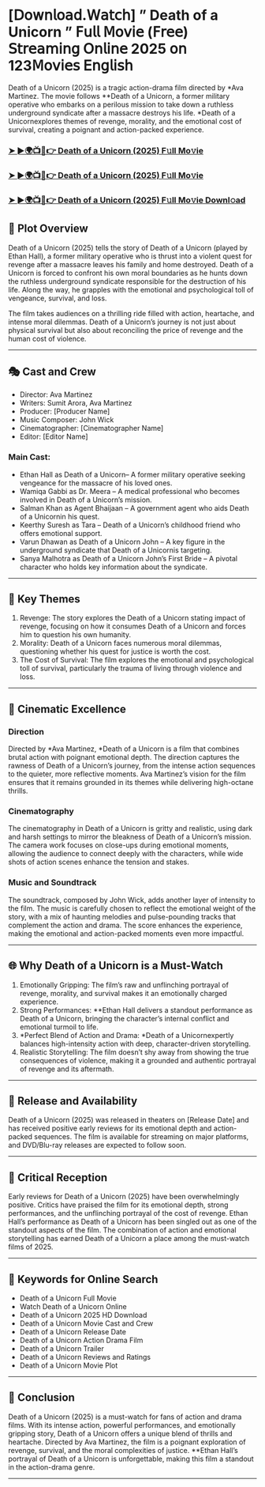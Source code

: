 # [𝖣𝗈𝗐𝗇𝗅𝗈𝖺𝖽.𝖶𝖺𝗍𝖼𝗁] ” Death of a Unicorn ” 𝖥𝗎𝗅𝗅 𝖬𝗈𝗏𝗂𝖾 (𝖥𝗋𝖾𝖾) 𝖲𝗍𝗋𝖾𝖺𝗆𝗂𝗇𝗀 𝖮𝗇𝗅𝗂𝗇𝖾 2025 𝗈𝗇 123𝖬𝗈𝗏𝗂𝖾𝗌 𝖤𝗇𝗀𝗅𝗂𝗌𝗁

Death of a Unicorn (2025) is a tragic action-drama film directed by *Ava Martinez. The movie follows **Death of a Unicorn, a former military operative who embarks on a perilous mission to take down a ruthless underground syndicate after a massacre destroys his life. *Death of a Unicornexplores themes of revenge, morality, and the emotional cost of survival, creating a poignant and action-packed experience.

### [➤ ►🌍📺📱👉   Death of a Unicorn (2025) F𝚞ll Mo𝚟ie](https://qimovies.com/en/movie/1153714/death-of-a-unicorn)

### [➤ ►🌍📺📱👉   Death of a Unicorn (2025) F𝚞ll Mo𝚟ie](https://qimovies.com/en/movie/1153714/death-of-a-unicorn)

### [➤ ►🌍📺📱👉   Death of a Unicorn (2025) F𝚞ll Mo𝚟ie Downl𝚘ad](https://qimovies.com/en/movie/1153714/death-of-a-unicorn)

## 📖 Plot Overview

Death of a Unicorn (2025) tells the story of Death of a Unicorn (played by Ethan Hall), a former military operative who is thrust into a violent quest for revenge after a massacre leaves his family and home destroyed. Death of a Unicorn is forced to confront his own moral boundaries as he hunts down the ruthless underground syndicate responsible for the destruction of his life. Along the way, he grapples with the emotional and psychological toll of vengeance, survival, and loss.

The film takes audiences on a thrilling ride filled with action, heartache, and intense moral dilemmas. Death of a Unicorn’s journey is not just about physical survival but also about reconciling the price of revenge and the human cost of violence.

---

## 🎭 Cast and Crew

- Director: Ava Martinez  
- Writers: Sumit Arora, Ava Martinez  
- Producer: [Producer Name]  
- Music Composer: John Wick  
- Cinematographer: [Cinematographer Name]  
- Editor: [Editor Name]  

### Main Cast:

- Ethan Hall as Death of a Unicorn– A former military operative seeking vengeance for the massacre of his loved ones.  
- Wamiqa Gabbi as Dr. Meera – A medical professional who becomes involved in Death of a Unicorn’s mission.  
- Salman Khan as Agent Bhaijaan – A government agent who aids Death of a Unicornin his quest.  
- Keerthy Suresh as Tara – Death of a Unicorn’s childhood friend who offers emotional support.  
- Varun Dhawan as Death of a Unicorn John – A key figure in the underground syndicate that Death of a Unicornis targeting.  
- Sanya Malhotra as Death of a Unicorn John’s First Bride – A pivotal character who holds key information about the syndicate.

---

## 🌟 Key Themes

1. Revenge: The story explores the Death of a Unicorn stating impact of revenge, focusing on how it consumes Death of a Unicorn and forces him to question his own humanity.  
2. Morality: Death of a Unicorn faces numerous moral dilemmas, questioning whether his quest for justice is worth the cost.  
3. The Cost of Survival: The film explores the emotional and psychological toll of survival, particularly the trauma of living through violence and loss.

---

## 🎥 Cinematic Excellence

### Direction  
Directed by *Ava Martinez, *Death of a Unicorn is a film that combines brutal action with poignant emotional depth. The direction captures the rawness of Death of a Unicorn’s journey, from the intense action sequences to the quieter, more reflective moments. Ava Martinez’s vision for the film ensures that it remains grounded in its themes while delivering high-octane thrills.

### Cinematography  
The cinematography in Death of a Unicorn is gritty and realistic, using dark and harsh settings to mirror the bleakness of Death of a Unicorn’s mission. The camera work focuses on close-ups during emotional moments, allowing the audience to connect deeply with the characters, while wide shots of action scenes enhance the tension and stakes.

### Music and Soundtrack  
The soundtrack, composed by John Wick, adds another layer of intensity to the film. The music is carefully chosen to reflect the emotional weight of the story, with a mix of haunting melodies and pulse-pounding tracks that complement the action and drama. The score enhances the experience, making the emotional and action-packed moments even more impactful.

---

## 🌐 Why Death of a Unicorn is a Must-Watch

1. Emotionally Gripping: The film’s raw and unflinching portrayal of revenge, morality, and survival makes it an emotionally charged experience.  
2. Strong Performances: **Ethan Hall delivers a standout performance as Death of a Unicorn, bringing the character’s internal conflict and emotional turmoil to life.  
3. *Perfect Blend of Action and Drama: *Death of a Unicornexpertly balances high-intensity action with deep, character-driven storytelling.  
4. Realistic Storytelling: The film doesn’t shy away from showing the true consequences of violence, making it a grounded and authentic portrayal of revenge and its aftermath.

---

## 📅 Release and Availability

Death of a Unicorn (2025) was released in theaters on [Release Date] and has received positive early reviews for its emotional depth and action-packed sequences. The film is available for streaming on major platforms, and DVD/Blu-ray releases are expected to follow soon.

---

## 📝 Critical Reception

Early reviews for Death of a Unicorn (2025) have been overwhelmingly positive. Critics have praised the film for its emotional depth, strong performances, and the unflinching portrayal of the cost of revenge. Ethan Hall’s performance as Death of a Unicorn has been singled out as one of the standout aspects of the film. The combination of action and emotional storytelling has earned Death of a Unicorn a place among the must-watch films of 2025.

---

## 🔑 Keywords for Online Search

- Death of a Unicorn Full Movie  
- Watch Death of a Unicorn Online  
- Death of a Unicorn 2025 HD Download  
- Death of a Unicorn Movie Cast and Crew  
- Death of a Unicorn Release Date  
- Death of a Unicorn Action Drama Film  
- Death of a Unicorn Trailer  
- Death of a Unicorn Reviews and Ratings  
- Death of a Unicorn Movie Plot  

---

## 📢 Conclusion

Death of a Unicorn (2025) is a must-watch for fans of action and drama films. With its intense action, powerful performances, and emotionally gripping story, Death of a Unicorn offers a unique blend of thrills and heartache. Directed by Ava Martinez, the film is a poignant exploration of revenge, survival, and the moral complexities of justice. **Ethan Hall’s portrayal of Death of a Unicorn is unforgettable, making this film a standout in the action-drama genre.

---
